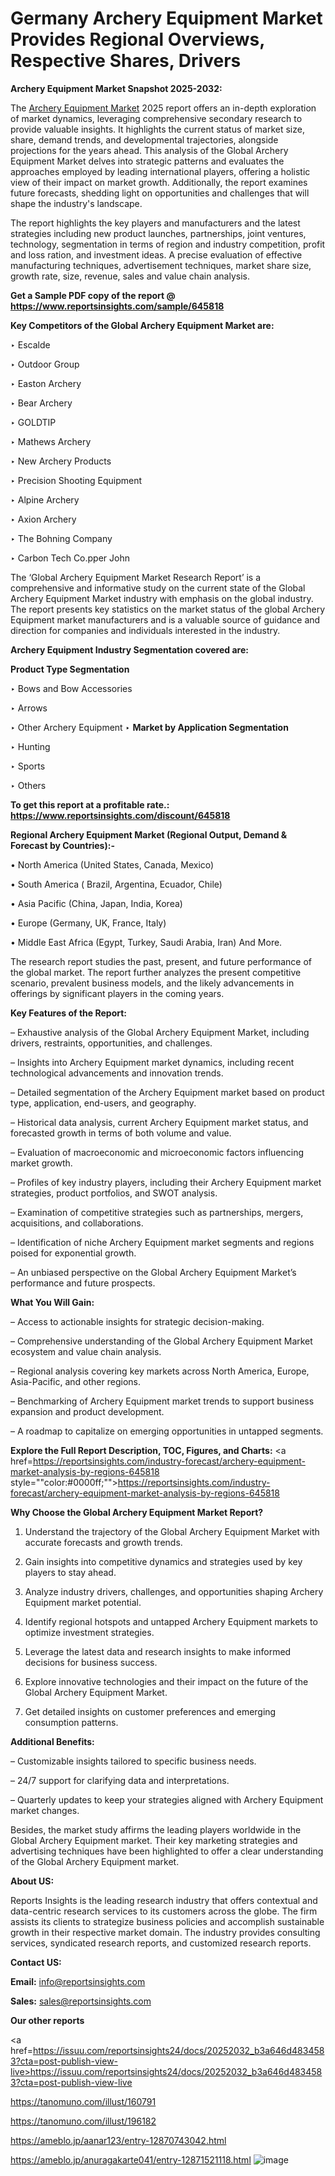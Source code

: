 # Germany Archery Equipment Market Provides Regional Overviews, Respective Shares, Drivers

<strong>Archery Equipment Market Snapshot 2025-2032:</strong>

The <a href=https://www.reportsinsights.com/sample/645818>Archery Equipment Market</a> 2025 report offers an in-depth exploration of market dynamics, leveraging comprehensive secondary research to provide valuable insights. It highlights the current status of market size, share, demand trends, and developmental trajectories, alongside projections for the years ahead. This analysis of the Global Archery Equipment Market delves into strategic patterns and evaluates the approaches employed by leading international players, offering a holistic view of their impact on market growth. Additionally, the report examines future forecasts, shedding light on opportunities and challenges that will shape the industry's landscape.

The report highlights the key players and manufacturers and the latest strategies including new product launches, partnerships, joint ventures, technology, segmentation in terms of region and industry competition, profit and loss ration, and investment ideas. A precise evaluation of effective manufacturing techniques, advertisement techniques, market share size, growth rate, size, revenue, sales and value chain analysis.

<strong>Get a Sample PDF copy of the report @ <a href=https://www.reportsinsights.com/sample/645818 style=color:#0000ff;>https://www.reportsinsights.com/sample/645818</a></strong>

<strong>Key Competitors of the Global Archery Equipment Market are:</strong>

‣ Escalde

‣ Outdoor Group

‣ Easton Archery

‣ Bear Archery

‣ GOLDTIP

‣ Mathews Archery

‣ New Archery Products

‣ Precision Shooting Equipment

‣ Alpine Archery

‣ Axion Archery

‣ The Bohning Company

‣ Carbon Tech
 Co.pper John

The ‘Global Archery Equipment Market Research Report’ is a comprehensive and informative study on the current state of the Global Archery Equipment Market industry with emphasis on the global industry. The report presents key statistics on the market status of the global Archery Equipment market manufacturers and is a valuable source of guidance and direction for companies and individuals interested in the industry.

<strong>Archery Equipment Industry Segmentation covered are:</strong>

<strong>Product Type Segmentation</strong>

‣ Bows and Bow Accessories

‣ Arrows

‣ Other Archery Equipment
‣ 
<strong>Market by Application Segmentation</strong>

‣ Hunting

‣ Sports

‣ Others

<strong>To get this report at a profitable rate.: <a href=https://www.reportsinsights.com/discount/645818 style=color:#0000ff;>https://www.reportsinsights.com/discount/645818</a></strong>

<strong>Regional Archery Equipment Market (Regional Output, Demand &amp; Forecast by Countries):-</strong>

• North America (United States, Canada, Mexico)

• South America ( Brazil, Argentina, Ecuador, Chile)

• Asia Pacific (China, Japan, India, Korea)

• Europe (Germany, UK, France, Italy)

• Middle East Africa (Egypt, Turkey, Saudi Arabia, Iran) And More.

The research report studies the past, present, and future performance of the global market. The report further analyzes the present competitive scenario, prevalent business models, and the likely advancements in offerings by significant players in the coming years.

<strong>Key Features of the Report:</strong>

– Exhaustive analysis of the Global Archery Equipment Market, including drivers, restraints, opportunities, and challenges.

– Insights into Archery Equipment market dynamics, including recent technological advancements and innovation trends.

– Detailed segmentation of the Archery Equipment market based on product type, application, end-users, and geography.

– Historical data analysis, current Archery Equipment market status, and forecasted growth in terms of both volume and value.

– Evaluation of macroeconomic and microeconomic factors influencing market growth.

– Profiles of key industry players, including their Archery Equipment market strategies, product portfolios, and SWOT analysis.

– Examination of competitive strategies such as partnerships, mergers, acquisitions, and collaborations.

– Identification of niche Archery Equipment market segments and regions poised for exponential growth.

– An unbiased perspective on the Global Archery Equipment Market’s performance and future prospects.

<strong>What You Will Gain:</strong>

– Access to actionable insights for strategic decision-making.

– Comprehensive understanding of the Global Archery Equipment Market ecosystem and value chain analysis.

– Regional analysis covering key markets across North America, Europe, Asia-Pacific, and other regions.

– Benchmarking of Archery Equipment market trends to support business expansion and product development.

– A roadmap to capitalize on emerging opportunities in untapped segments.

<strong>Explore the Full Report Description, TOC, Figures, and Charts:</strong>
<a href=https://reportsinsights.com/industry-forecast/archery-equipment-market-analysis-by-regions-645818 style=""color:#0000ff;"">https://reportsinsights.com/industry-forecast/archery-equipment-market-analysis-by-regions-645818</a>

<strong>Why Choose the Global Archery Equipment Market Report?</strong>

1. Understand the trajectory of the Global Archery Equipment Market with accurate forecasts and growth trends.

2. Gain insights into competitive dynamics and strategies used by key players to stay ahead.

3. Analyze industry drivers, challenges, and opportunities shaping Archery Equipment market potential.

4. Identify regional hotspots and untapped Archery Equipment markets to optimize investment strategies.

5. Leverage the latest data and research insights to make informed decisions for business success.

6. Explore innovative technologies and their impact on the future of the Global Archery Equipment Market.

7. Get detailed insights on customer preferences and emerging consumption patterns.

<strong>Additional Benefits:</strong>

– Customizable insights tailored to specific business needs.

– 24/7 support for clarifying data and interpretations.

– Quarterly updates to keep your strategies aligned with Archery Equipment market changes.

Besides, the market study affirms the leading players worldwide in the Global Archery Equipment market. Their key marketing strategies and advertising techniques have been highlighted to offer a clear understanding of the Global Archery Equipment market.

<strong><strong>About US</strong>:</strong>

Reports Insights is the leading research industry that offers contextual and data-centric research services to its customers across the globe. The firm assists its clients to strategize business policies and accomplish sustainable growth in their respective market domain. The industry provides consulting services, syndicated research reports, and customized research reports.

<strong>Contact US:</strong>

<p class=><b>Email:</b> <a href=mailto:info@reportsinsights.com>info@reportsinsights.com</a></p>
<p class=><b>Sales:</b> <a href=mailto:sales@reportsinsights.com>sales@reportsinsights.com</a></p>

<strong>Our other reports</strong>

<a href=https://issuu.com/reportsinsights24/docs/20252032_b3a646d4834583?cta=post-publish-view-live>https://issuu.com/reportsinsights24/docs/20252032_b3a646d4834583?cta=post-publish-view-live</a>

<a href=https://tanomuno.com/illust/160791>https://tanomuno.com/illust/160791</a>

<a href=https://tanomuno.com/illust/196182>https://tanomuno.com/illust/196182</a>

<a href=https://ameblo.jp/aanar123/entry-12870743042.html>https://ameblo.jp/aanar123/entry-12870743042.html</a>

<a href=https://ameblo.jp/anuragakarte041/entry-12871521118.html>https://ameblo.jp/anuragakarte041/entry-12871521118.html</a>
![image](https://github.com/user-attachments/assets/448c0827-54ef-4799-88e6-2a5ee19a1e89)
